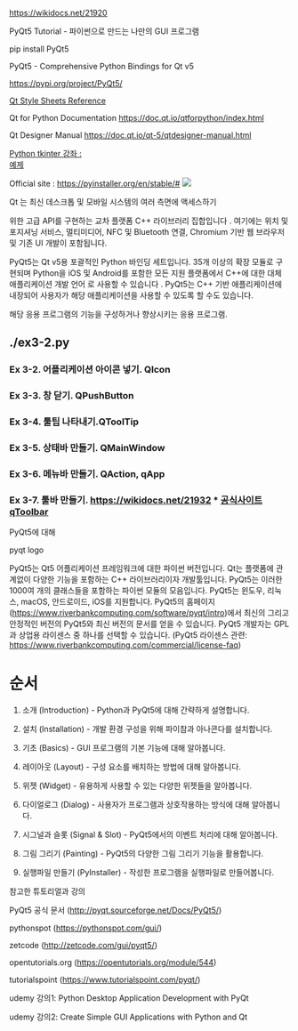 https://wikidocs.net/21920

PyQt5 Tutorial - 파이썬으로 만드는 나만의 GUI 프로그램

pip install PyQt5


PyQt5 - Comprehensive Python Bindings for Qt v5

https://pypi.org/project/PyQt5/

[Qt Style Sheets Reference](https://doc.qt.io/qt-5/stylesheet-reference.html)

Qt for Python Documentation  https://doc.qt.io/qtforpython/index.html


Qt Designer Manual  https://doc.qt.io/qt-5/qtdesigner-manual.html

[Python tkinter 강좌 : ](https://076923.github.io/posts/Python-tkinter-1/)  
[예제](/GUI_project/tk_gui_label.py)
<br> 




Official site : https://pyinstaller.org/en/stable/# <img src="https://pyinstaller.org/en/stable/_static/pyinstaller-draft1a-100_trans.png" >


Qt 는 최신 데스크톱 및 모바일 시스템의 여러 측면에 액세스하기 



위한 고급 API를 구현하는 교차 플랫폼 C++ 라이브러리 집합입니다 . 
여기에는 
위치 및 포지셔닝 서비스, 멀티미디어, NFC 및 Bluetooth 연결, 
Chromium 기반 웹 브라우저 및 기존 UI 개발이 포함됩니다. 



PyQt5는 Qt v5용 포괄적인 Python 바인딩 세트입니다. 35개 이상의 확장 모듈로 구현되며 Python을 iOS 및 Android를 포함한 모든 지원 플랫폼에서 C++에 대한 대체 애플리케이션 개발 언어 
로 사용할 수 있습니다 . PyQt5는 C++ 기반 애플리케이션에 내장되어 사용자가 해당 애플리케이션을 사용할 수 있도록 할 수도 있습니다.



해당 응용 프로그램의 기능을 구성하거나 향상시키는 응용 프로그램. 


## ./ex3-2.py
### Ex 3-2. 어플리케이션 아이콘 넣기. QIcon
### Ex 3-3. 창 닫기.  QPushButton
### Ex 3-4. 툴팁 나타내기.QToolTip
### Ex 3-5. 상태바 만들기.  QMainWindow
### Ex 3-6. 메뉴바 만들기.   QAction, qApp
### Ex 3-7. 툴바 만들기.  https://wikidocs.net/21932    * [공식사이트 qToolbar](https://doc.qt.io/qt-5/qtoolbar.html)





PyQt5에 대해

pyqt logo


PyQt5는 Qt5 어플리케이션 프레임워크에 대한 파이썬 버전입니다. Qt는 플랫폼에 관계없이 다양한 기능을 포함하는 C++ 라이브러리이자 개발툴입니다.
PyQt5는 이러한 1000여 개의 클래스들을 포함하는 파이썬 모듈의 모음입니다.
PyQt5는 윈도우, 리눅스, macOS, 안드로이드, iOS를 지원합니다.
PyQt5의 홈페이지(https://www.riverbankcomputing.com/software/pyqt/intro)에서 최신의 그리고 안정적인 버전의 PyQt5와 최신 버전의 문서를 얻을 수 있습니다.
PyQt5 개발자는 GPL과 상업용 라이센스 중 하나를 선택할 수 있습니다.
(PyQt5 라이센스 관련: https://www.riverbankcomputing.com/commercial/license-faq)


# 순서
01. 소개 (Introduction) - Python과 PyQt5에 대해 간략하게 설명합니다.

02. 설치 (Installation) - 개발 환경 구성을 위해 파이참과 아나콘다를 설치합니다.

03. 기초 (Basics) - GUI 프로그램의 기본 기능에 대해 알아봅니다.

04. 레이아웃 (Layout) - 구성 요소를 배치하는 방법에 대해 알아봅니다.

05. 위젯 (Widget) - 유용하게 사용할 수 있는 다양한 위젯들을 알아봅니다.

06. 다이얼로그 (Dialog) - 사용자가 프로그램과 상호작용하는 방식에 대해 알아봅니다.

07. 시그널과 슬롯 (Signal & Slot) - PyQt5에서의 이벤트 처리에 대해 알아봅니다.

08. 그림 그리기 (Painting) - PyQt5의 다양한 그림 그리기 기능을 활용합니다.

09. 실행파일 만들기 (PyInstaller) - 작성한 프로그램을 실행파일로 만들어봅니다.


참고한 튜토리얼과 강의

PyQt5 공식 문서 (http://pyqt.sourceforge.net/Docs/PyQt5/)

pythonspot (https://pythonspot.com/gui/)

zetcode (http://zetcode.com/gui/pyqt5/)

opentutorials.org (https://opentutorials.org/module/544)

tutorialspoint (https://www.tutorialspoint.com/pyqt/)

udemy 강의1: Python Desktop Application Development with PyQt

udemy 강의2: Create Simple GUI Applications with Python and Qt









